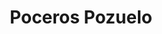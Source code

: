 ---
id: 'service-09'
title: 'Poceros Pozuelo'
title2: 'Desatascos en Pozuelo'
lugar: 'Pozuelo'
mediumImage: 'renovation-lg.webp'
largeImage: 'desatascospozuelo-md.webp'
metaContent: "✅Poceros en Pozuelo. 🔝 Empresa de desatascos en Pozuelo 24 horas. 📢 Desatrancos baratos con los mejores precios. ☎️​ 695 126 600"
detailBreadcrumbSubTitle: 'Single Service'
detailBreadcrumbDesc: 'Empresa de poceros en Pozuelo con los mejores precios'
detailSubTitle: 'Empresa de poceros en Pozuelo con los mejores precios. Llámanos y compruébalo'
parrafo: "Los mejores precios en desatascos en Pozuelo, mejoramos tu presupuesto. Llámanos y compruébalo."


descripcion: 'En Grupal llevamos más de 25 años trabajando el sector de la pocería. Durante todo este tiempo hemos conseguido diferenciarnos por ser líderes en nuestro sector, a base de ofrecer un trabajo eficiente a nuestros clientes y de lograr los mejores precios del mercado. Nuestros poceros en Pozuelo de Alarcón cuentan con la titulación necesaria para llevar a cabo la construcción de cualquier tipo de pozo, además de cuidar su mantenimiento y poder solventar cualquier avería de estos.'

descripcion1: "Somos expertos en tareas de saneamiento y, si hay algo que nos distingue, es que somos capaces de ofrecer un servicio personalizado. De esta forma, independientemente de cual sea el problema, adaptamos tanto la reparación de la avería como el presupuesto a nuestro cliente. "

detailDesc: 'Independientemente del problema que se trate, el resultado siempre es el mismo, satisfacción más que garantizada.'

descripcion2: "Si necesitas un pozo, nosotros te lo podemos construir. Si ya tienes uno, nosotros nos encargamos de que este se encuentre funcionando como el primer día. El buen mantenimiento de los pozos es necesario para evitar que este con el tiempo se obstruya o tenga problemas mayores. "

option1: "Gracias a los avances tecnológicos con los que contamos, podemos llevar a cabo estas tareas de forma sencilla. Olvídate de los antiguos trabajos de pocería en donde era necesario cavar una zanja para poder acceder al problema. Nuestros poceros cuentan con la herramienta más sofisticada que les permite solventar cualquier tipo de problema en cuestión de minutos."

option2: "Mantener un pozo en buen estado es una de las tareas más habituales de las que se tiene que hacer cargo un pocero. Gracias a nuestra maquinaria, podemos llevar a cabo la reparación de una tubería desde dentro de la misma, por lo que, si has tenido una avería importante, no te preocupes, nuestros poceros te darán la mejor solución sin tener que abrir en dos el suelo."

option3: "Los atascos y los atrancos suelen ser algunos de los problemas más habituales que presentan muchas tuberías y que más problemas causan a sus propietarios. Si necesitas de estos desatrancos en Pozuelo, nos personamos en donde lo necesites en cuestión de minutos y te solucionamos el problema."

option4: "Trabajamos con todo tipo de empresas y particulares, desde las obras más pequeñas hasta las más grandes."

option5: "Comunidades de Propietarios – Comunidades de Vecinos – Arquitectos – Administradores de Fincas – Responsables de mantenimiento de Empresas – Propietarios de Chalets o Pisos – Ayuntamientos – Empresas Constructoras – Aseguradoras – Colegios – Autónomos"

isFeatured: true
---